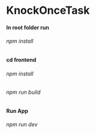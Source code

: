 # KnockOnceTask

#### In root folder run

###### npm install

#### cd frontend

###### npm install

###### npm run build

#### Run App

###### npm run dev
